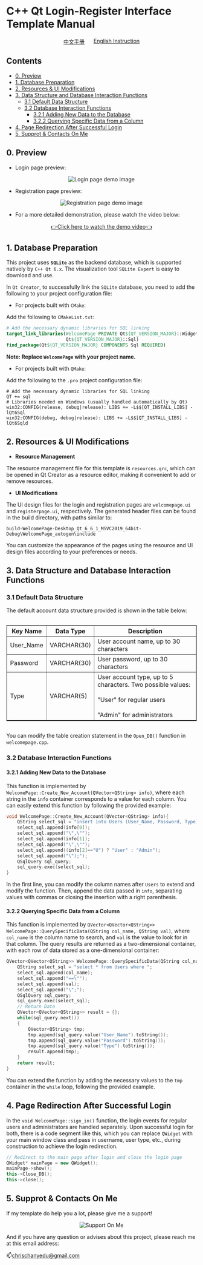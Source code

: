 # C++ Qt Login-Register Interface Template Manual

<div style="display: flex; justify-content: space-between; padding: 0 30%;">
  <a href="./ReadMe.md">中文手册</a>
  <a href="./ReadMe_EN.md">English Instruction</a>
</div>

## Contents

- [0. Preview](#chapter-0)
- [1. Database Preparation](#chapter-1)
- [2. Resources & UI Modifications](#chapter-2)
- [3. Data Structure and Database Interaction Functions](#chapter-3)
  - [3.1 Default Data Structure](#3.1)
  - [3.2 Database Interaction Functions](#3.2)
    - [3.2.1 Adding New Data to the Database](#3.2.1)
    - [3.2.2 Querying Specific Data from a Column](#3.2.2)
- [4. Page Redirection After Successful Login](#chapter-4)
- [5. Supprot & Contacts On Me](#Support)

## <a id="chapter-0">0. Preview</a>

- Login page preview:

<div style="text-align: center;"> 
	<img src="https://pic.imgdb.cn/item/667425e7d9c307b7e921f9f8.png" alt="Login page demo image">
</div>

- Registration page preview:

<div style="text-align: center;"> 
	<img src="https://pic.imgdb.cn/item/66743817d9c307b7e949a1ce.png" alt="Registration page demo image">
</div>

- For a more detailed demonstration, please watch the video below:

<div style="text-align: center;">
  <a href="https://www.bilibili.com/video/BV1rogDeAERB/?vd_source=057305f6f7570cd5ef98cb1a31358015" target="_blank">👉Click here to watch the demo video👈</a>
</div>

## <a id="chapter-1">1. Database Preparation</a>

This project uses **`SQLite`** as the backend database, which is supported natively by `C++ Qt 6.x`. The visualization tool `SQLite Expert` is easy to download and use.

In `Qt Creator`, to successfully link the `SQLite` database, you need to add the following to your project configuration file:

- For projects built with `CMake`:

Add the following to `CMakeList.txt`:

```CMake
# Add the necessary dynamic libraries for SQL linking
target_link_libraries(WelcomePage PRIVATE Qt${QT_VERSION_MAJOR}::Widgets
                      Qt${QT_VERSION_MAJOR}::Sql)
find_package(Qt${QT_VERSION_MAJOR} COMPONENTS Sql REQUIRED)
```

**Note: Replace `WelcomePage` with your project name.**

- For projects built with `QMake`:

Add the following to the `.pro` project configuration file:

```QMake
# Add the necessary dynamic libraries for SQL linking
QT += sql
# Libraries needed on Windows (usually handled automatically by Qt)
win32:CONFIG(release, debug|release): LIBS += -L$$[QT_INSTALL_LIBS] -lQt6Sql
win32:CONFIG(debug, debug|release): LIBS += -L$$[QT_INSTALL_LIBS] -lQt6Sqld
```

## <a id="chapter-2">2. Resources & UI Modifications</a>

- **Resource Management**

The resource management file for this template is `resources.qrc`, which can be opened in Qt Creator as a resource editor, making it convenient to add or remove resources.

- **UI Modifications**

The UI design files for the login and registration pages are `welcomepage.ui` and `registerpage.ui`, respectively. The generated header files can be found in the build directory, with paths similar to:

```path
build-WelcomePage-Desktop_Qt_6_6_1_MSVC2019_64bit-Debug\WelcomePage_autogen\include
```

You can customize the appearance of the pages using the resource and UI design files according to your preferences or needs.

## <a id="chapter-3">3. Data Structure and Database Interaction Functions</a>

### <a id="3.1">3.1 Default Data Structure</a>

The default account data structure provided is shown in the table below:

<div style="display: flex; justify-content: center;">
    <table border="1" cellpadding="5" cellspacing="0">
        <tr>
            <th>Key Name</th>
            <th>Data Type</th>
            <th>Description</th>
        </tr>
        <tr>
            <td>User_Name</td>
            <td>VARCHAR(30)</td>
            <td>User account name, up to 30 characters</td>
        </tr>
		<tr>
            <td>Password</td>
            <td>VARCHAR(30)</td>
            <td>User password, up to 30 characters</td>
        </tr>
		<tr>
            <td>Type</td>
            <td>VARCHAR(5)</td>
            <td>User account type, up to 5 characters. Two possible values:
					<br><br>"User" for regular users
					<br><br>"Admin" for administrators
				</td>
        </tr>
    </table>
</div>

You can modify the table creation statement in the `Open_DB()` function in `welcomepage.cpp`.

### <a id="3.2">3.2 Database Interaction Functions</a>

#### <a id="3.2.1">3.2.1 Adding New Data to the Database</a>

This function is implemented by `WelcomePage::Create_New_Account(QVector<QString> info)`, where each string in the `info` container corresponds to a value for each column. You can easily extend this function by following the provided example:

```cpp
void WelcomePage::Create_New_Account(QVector<QString> info){
    QString select_sql = "insert into Users (User_Name, Password, Type) values(\"";
    select_sql.append(info[0]);
    select_sql.append("\",\"");
    select_sql.append(info[1]);
    select_sql.append("\",\"");
    select_sql.append((info[2]=="U") ? "User" : "Admin");
    select_sql.append("\");");
    QSqlQuery sql_query;
    sql_query.exec(select_sql);
}
```

In the first line, you can modify the column names after `Users` to extend and modify the function. Then, append the data passed in `info`, separating values with commas or closing the insertion with a right parenthesis.

#### <a id="3.2.2">3.2.2 Querying Specific Data from a Column</a>

This function is implemented by `QVector<QVector<QString>> WelcomePage::QuerySpecificData(QString col_name, QString val)`, where `col_name` is the column name to search, and `val` is the value to look for in that column. The query results are returned as a two-dimensional container, with each row of data stored as a one-dimensional container:

```cpp
QVector<QVector<QString>> WelcomePage::QuerySpecificData(QString col_name, QString val){
    QString select_sql = "select * from Users where ";
    select_sql.append(col_name);
    select_sql.append("==\"");
    select_sql.append(val);
    select_sql.append("\";");
    QSqlQuery sql_query;
    sql_query.exec(select_sql);
    // Return Data
    QVector<QVector<QString>> result = {};
    while(sql_query.next())
    {
        QVector<QString> tmp;
        tmp.append(sql_query.value("User_Name").toString());
        tmp.append(sql_query.value("Password").toString());
        tmp.append(sql_query.value("Type").toString());
        result.append(tmp);
    }
    return result;
}
```

You can extend the function by adding the necessary values to the `tmp` container in the `while` loop, following the provided example.

## <a id="chapter-4">4. Page Redirection After Successful Login</a>

In the `void WelcomePage::sign_in()` function, the login events for regular users and administrators are handled separately. Upon successful login for both, there is a code segment like this, which you can replace `QWidget` with your main window class and pass in username, user type, etc., during construction to achieve the login redirection.

```cpp
// Redirect to the main page after login and close the login page
QWidget* mainPage = new QWidget();
mainPage->show();
this->Close_DB();
this->close();
```

## <a id="Support"> 5. Supprot & Contacts On Me</a>

If my template do help you a lot, please give me a support!

<div style="text-align: center;"> 
	<img src="./SupportOnMe_Paypal.png" alt="Support On Me">
</div>

And if you have any question or advises about this project, please reach me at this email address:

📫chrischanyedu@gmail.com
